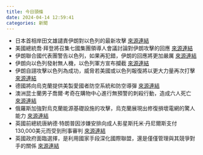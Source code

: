 ```yaml
---
title: 今日頭條
date: 2024-04-14 12:59:41
categories: 新聞            
---
```

- 日本首相岸田文雄譴責伊朗對以色列的最新攻擊 [來源連結](https://www.japantimes.co.jp/news/2024/04/14/japan/politics/japan-condemns-iran-attack/)
- 美國總統喬·拜登將召集七國集團領導人會議討論對伊朗攻擊的回應 [來源連結](https://www.japantimes.co.jp/news/2024/04/14/world/iran-israel-drone-missile-attack/)
- 伊朗聯合國代表團警告以色列，如果再犯錯，伊朗的回應將更加嚴厲 [來源連結](https://www.japantimes.co.jp/news/2024/04/14/world/iran-warning-israel/)
- 伊朗向以色列發射無人機，以色列軍方宣布攔截 [來源連結](https://www.thehindu.com/news/morning-digest-april-14-2024/article68062995.ece)
- 伊朗自詡攻擊以色列為成功，威脅若美國或以色列報復將以更大力量再次打擊 [來源連結](https://www.theguardian.com/world/2024/apr/14/iran-warns-strike-again-greater-force-us-israel-retaliate)
- 德國將向烏克蘭提供美製愛國者防空系統和防空導彈 [來源連結](https://www.theguardian.com/world/2024/apr/14/ukraine-war-briefing-ukraines-army-chief-says-eastern-front-has-deteriorated-significantly)
- 澳洲昆士蘭男子喬爾·考奇在購物中心進行無預警的刺殺行動，造成六人死亡 [來源連結](https://www.theguardian.com/australia-news/2024/apr/14/bondi-junction-mass-stabbing-attack-who-are-the-six-victims)
- 俄羅斯加強對烏克蘭能源基礎設施的攻擊，烏克蘭展現出修復損壞電網的驚人能力 [來源連結](https://edition.cnn.com/2024/04/14/europe/russia-tactics-ukraine-energy-power-strikes-intl/index.html)
- 英國前總統唐納德·特朗普因涉嫌安排向成人影星斯托米·丹尼爾斯支付130,000美元而受到刑事審判 [來源連結](https://www.theguardian.com/us-news/2024/apr/14/donald-trump-new-york-hush-money-trial)
- 英國政府面臨選擇，是利用國家手段深化國際聯盟，還是僅僅管理與其競爭對手的關係 [來源連結](https://www.theguardian.com/politics/2024/apr/14/uk-must-nurture-alliances-in-new-era-of-global-power-politics-says-policy-adviser)



